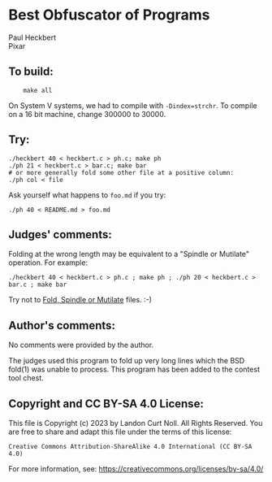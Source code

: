 # Best Obfuscator of Programs

Paul Heckbert  
Pixar  

## To build:

        make all


On System V systems, we had to compile with `-Dindex=strchr`.
To compile on a 16 bit machine, change 300000 to 30000.



## Try:

	./heckbert 40 < heckbert.c > ph.c; make ph
	./ph 21 < heckbert.c > bar.c; make bar
	# or more generally fold some other file at a positive column:
	./ph col < file

Ask yourself what happens to `foo.md` if you try:

	./ph 40 < README.md > foo.md


## Judges' comments:

Folding at the wrong length may be equivalent to a "Spindle or Mutilate" operation. For example:

	./heckbert 40 < heckbert.c > ph.c ; make ph ; ./ph 20 < heckbert.c > bar.c ; make bar

Try not to
[Fold, Spindle or Mutilate](https://repository.library.brown.edu/studio/item/bdr:788264/PDF/)
files. :-)


## Author's comments:

No comments were provided by the author.

The judges used this program to fold up very long lines which the
BSD fold(1) was unable to process. This program has been added
to the contest tool chest.

## Copyright and CC BY-SA 4.0 License:

This file is Copyright (c) 2023 by Landon Curt Noll.  All Rights Reserved.
You are free to share and adapt this file under the terms of this license:

    Creative Commons Attribution-ShareAlike 4.0 International (CC BY-SA 4.0)

For more information, see: https://creativecommons.org/licenses/by-sa/4.0/
